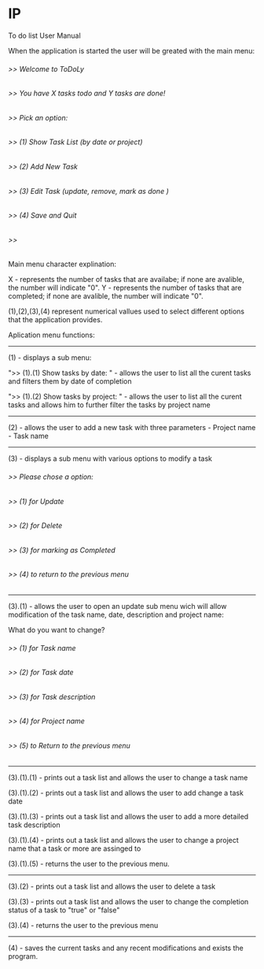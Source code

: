 # IP
To do list User Manual

When the application is started the user will be greated with the main menu:

###### >> Welcome to ToDoLy
###### >> You have X tasks todo and Y tasks are done!
###### >> Pick an option:
###### >> (1) Show Task List (by date or project)
###### >> (2) Add New Task 
###### >> (3) Edit Task (update, remove, mark as done ) 
###### >> (4) Save and Quit 
###### >>

Main menu character explination:

X - represents the number of tasks that are availabe; if none are avalible, the number will indicate "0".
Y - represents the number of tasks that are completed; if none are avalible, the number will indicate "0".

(1),(2),(3),(4) represent numerical vallues used to select different options that the application provides.

Aplication menu functions:

___________________________________________________________
(1) - displays a sub menu:

">> (1).(1) Show tasks by date: " - allows the user to list all the curent tasks and filters them by date of completion

">> (1).(2) Show tasks by project: " - allows the user to list all the curent tasks and allows him to further filter
                                   the tasks by project name
___________________________________________________________                                
(2) - allows the user to add a new task with three parameters
                        - Project name
                        - Task name
___________________________________________________________
 (3) - displays a sub menu with various options to modify a task
 
###### >> Please chose a option: 
###### >> (1) for Update 
###### >> (2) for Delete
###### >> (3) for marking as Completed
###### >> (4) to return to the previous menu
___________________________________________________________ 

 (3).(1) - allows the user to open an update sub menu wich will allow modification of the task name, date, description
           and project name:
           
What do you want to change?
###### >> (1) for Task name
###### >> (2) for Task date
###### >> (3) for Task description
###### >> (4) for Project name
###### >> (5) to Return to the previous menu
___________________________________________________________ 

 (3).(1).(1) - prints out a task list and allows the user to change a task name
 
 (3).(1).(2) - prints out a task list and allows the user to add change a task date
 
 (3).(1).(3) - prints out a task list and allows the user to add a more detailed task description
 
 (3).(1).(4) - prints out a task list and allows the user to change a project name that a task or more are assinged to
 
 (3).(1).(5) - returns the user to the previous menu.
 ___________________________________________________________ 
 
 (3).(2) - prints out a task list and allows the user to delete a task
 
 (3).(3) - prints out a task list and allows the user to change the completion status of a task to "true" or "false"
 
 (3).(4) - returns the user to the previous menu
___________________________________________________________ 
 (4) - saves the current tasks and any recent modifications and exists the program.


  

